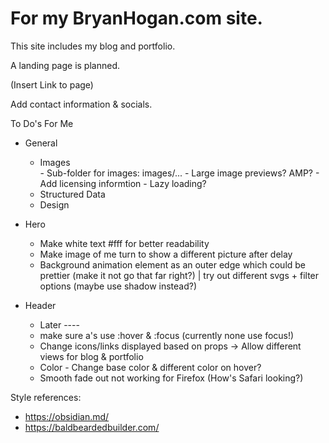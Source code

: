 # For my BryanHogan.com site.
This site includes my blog and portfolio.

A landing page is planned.

(Insert Link to page)

Add contact information & socials.

To Do's For Me

- General
    -  Images    
      - Sub-folder for images: images/...
      - Large image previews? AMP?
      - Add licensing informtion
      - Lazy loading?
    - Structured Data
    - Design

    
- Hero
    - Make white text #fff for better readability
    - Make image of me turn to show a different picture after delay
    - Background animation element as an outer edge which could be prettier (make it not go that far right?) | try out different svgs + filter options (maybe use shadow instead?)

- Header
    - Later ----
    - make sure a's use :hover & :focus (currently none use focus!)
    - Change icons/links displayed based on props -> Allow different views for blog & portfolio
    - Color - Change base color & different color on hover?
    - Smooth fade out not working for Firefox (How's Safari looking?)

Style references:
- https://obsidian.md/
- https://baldbeardedbuilder.com/